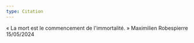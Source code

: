 ```yaml
---
type: Citation
---
```


« La mort est le commencement de l'immortalité. »
Maximilien Robespierre
15/05/2024